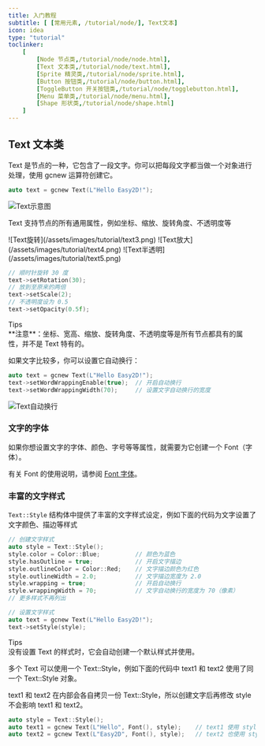 ```yaml
---
title: 入门教程
subtitle: [ [常用元素, /tutorial/node/], Text文本]
icon: idea
type: "tutorial"
toclinker: 
    [
        [Node 节点类,/tutorial/node/node.html],
        [Text 文本类,/tutorial/node/text.html],
        [Sprite 精灵类,/tutorial/node/sprite.html],
        [Button 按钮类,/tutorial/node/button.html],
        [ToggleButton 开关按钮类,/tutorial/node/togglebutton.html],
        [Menu 菜单类,/tutorial/node/menu.html],
        [Shape 形状类,/tutorial/node/shape.html]
    ]
---
```


## Text 文本类

Text 是节点的一种，它包含了一段文字。你可以把每段文字都当做一个对象进行处理，使用 gcnew 运算符创建它。

```cpp
auto text = gcnew Text(L"Hello Easy2D!");
```

![Text示意图](/assets/images/tutorial/text1.png)

Text 支持节点的所有通用属性，例如坐标、缩放、旋转角度、不透明度等

<div class="jg-box">
![Text旋转](/assets/images/tutorial/text3.png)
![Text放大](/assets/images/tutorial/text4.png)
![Text半透明](/assets/images/tutorial/text5.png)
</div>

```cpp
// 顺时针旋转 30 度
text->setRotation(30);
// 放到至原来的两倍
text->setScale(2);
// 不透明度设为 0.5
text->setOpacity(0.5f);
```

<div class="ui info message"><div class="header">Tips </div>
**注意**：坐标、宽高、缩放、旋转角度、不透明度等是所有节点都具有的属性，并不是 Text 特有的。
</div>

如果文字比较多，你可以设置它自动换行：

```cpp
auto text = gcnew Text(L"Hello Easy2D!");
text->setWordWrappingEnable(true);  // 开启自动换行
text->setWordWrappingWidth(70);     // 设置文字自动换行的宽度
```

![Text自动换行](/assets/images/tutorial/text6.png)

### 文字的字体

如果你想设置文字的字体、颜色、字号等等属性，就需要为它创建一个 Font（字体）。

有关 Font 的使用说明，请参阅 [Font 字体](/tutorial/common/font.html)。

### 丰富的文字样式

`Text::Style` 结构体中提供了丰富的文字样式设定，例如下面的代码为文字设置了文字颜色、描边等样式

```cpp
// 创建文字样式
auto style = Text::Style();
style.color = Color::Blue;          // 颜色为蓝色
style.hasOutline = true;            // 开启文字描边
style.outlineColor = Color::Red;    // 文字描边颜色为红色
style.outlineWidth = 2.0;           // 文字描边宽度为 2.0
style.wrapping = true;              // 开启自动换行
style.wrappingWidth = 70;           // 文字自动换行的宽度为 70（像素）
// 更多样式不再列出

// 设置文字样式
auto text = gcnew Text(L"Hello Easy2D!");
text->setStyle(style);
```

<div class="ui info message"><div class="header">Tips </div>
没有设置 Text 的样式时，它会自动创建一个默认样式并使用。
</div>

多个 Text 可以使用一个 Text::Style，例如下面的代码中 text1 和 text2 使用了同一个 Text::Style 对象。

text1 和 text2 在内部会各自拷贝一份 Text::Style，所以创建文字后再修改 style 不会影响 text1 和 text2。

```cpp
auto style = Text::Style();
auto text1 = gcnew Text(L"Hello", Font(), style);    // text1 使用 style
auto text2 = gcnew Text(L"Easy2D", Font(), style);   // text2 也使用 style
```
